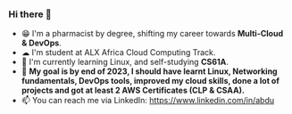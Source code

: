 ### Hi there 👋

<!--
**AbdurrahmanAshraf/AbdurrahmanAshraf** is a ✨ _special_ ✨ repository because its `README.md` (this file) appears on your GitHub profile.

Here are some ideas to get you started:

- 🔭 I’m currently working on ...
- 🌱 I’m currently learning ...
- 👯 I’m looking to collaborate on ...
- 🤔 I’m looking for help with ...
- 💬 Ask me about ...
- 📫 How to reach me: ...
- 😄 Pronouns: ...
- ⚡ Fun fact: ...
-->

- 😁 I'm a pharmacist by degree, shifting my career towards **Multi-Cloud & DevOps**.
- ☁ I'm student at ALX Africa Cloud Computing Track.
- 🌱 I'm currently learning Linux, and self-studying **CS61A**.
- 🏹 **My goal is by end of 2023, I should have learnt Linux, Networking fundamentals, DevOps tools, improved my cloud skills, done a lot of projects and got at least 2 AWS Certificates (CLP & CSAA).**
-  📫 You can reach me via LinkedIn: https://www.linkedin.com/in/abdu
